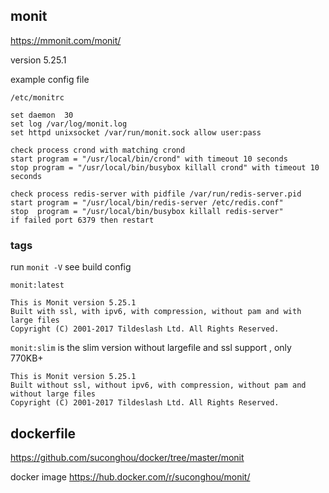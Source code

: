 ## monit

https://mmonit.com/monit/

version 5.25.1

example config file

`/etc/monitrc`
```
set daemon  30
set log /var/log/monit.log
set httpd unixsocket /var/run/monit.sock allow user:pass

check process crond with matching crond
start program = "/usr/local/bin/crond" with timeout 10 seconds
stop program = "/usr/local/bin/busybox killall crond" with timeout 10 seconds

check process redis-server with pidfile /var/run/redis-server.pid
start program = "/usr/local/bin/redis-server /etc/redis.conf"
stop  program = "/usr/local/bin/busybox killall redis-server"
if failed port 6379 then restart

```

### tags

run `monit -V` see build config

`monit:latest`

```
This is Monit version 5.25.1
Built with ssl, with ipv6, with compression, without pam and with large files
Copyright (C) 2001-2017 Tildeslash Ltd. All Rights Reserved.
```


`monit:slim` is the slim version without largefile and ssl support , only 770KB+

```
This is Monit version 5.25.1
Built without ssl, without ipv6, with compression, without pam and without large files
Copyright (C) 2001-2017 Tildeslash Ltd. All Rights Reserved.
```

## dockerfile

https://github.com/suconghou/docker/tree/master/monit


docker image  https://hub.docker.com/r/suconghou/monit/

